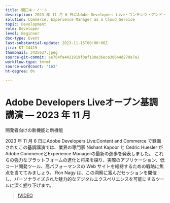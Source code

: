 ```yaml
---
title: 開口キーノート
description: 2023 年 11 月 6 日にAdobe Developers Live・コンテンツ・アンド・コマースで録画されたこの基調講演では、業界の専門家 Nishant Kapoor と Cedric Huesler がAdobe CommerceとExperience Managerの最新の進歩を発表しました。 これらの強力なプラットフォームの進化と将来を探り、実際のアプリケーション、低コード開発ツール、高パフォーマンスの Web サイトを維持するための戦略に焦点を当ててみましょう。 Ron Nagy は、この洞察に富んだセッションを開催し、パーソナライズされた魅力的なデジタルエクスペリエンスを可能にするツールに深く掘り下げます。
solution: Commerce, Experience Manager as a Cloud Service
topic: Development
role: Developer
level: Beginner
doc-type: Event
last-substantial-update: 2023-11-15T00:00:00Z
jira: KT-14419
thumbnail: 3425637.jpeg
source-git-commit: ee784fa4421919f0af180a36eca30644d27de7a1
workflow-type: tm+mt
source-wordcount: '163'
ht-degree: 0%

---
```



# Adobe Developers Liveオープン基調講演 — 2023 年 11 月

開発者向けの新機能と新機能

2023 年 11 月 6 日にAdobe Developers Live:Content and Commerce で録画されたこの基調講演では、業界の専門家 Nishant Kapoor と Cedric Huesler がAdobe CommerceとExperience Managerの最新の進歩を発表しました。 これらの強力なプラットフォームの進化と将来を探り、実際のアプリケーション、低コード開発ツール、高パフォーマンスの Web サイトを維持するための戦略に焦点を当ててみましょう。 Ron Nagy は、この洞察に富んだセッションを開催し、パーソナライズされた魅力的なデジタルエクスペリエンスを可能にするツールに深く掘り下げます。

>[!VIDEO](https://video.tv.adobe.com/v/3425637/?learn=on)

